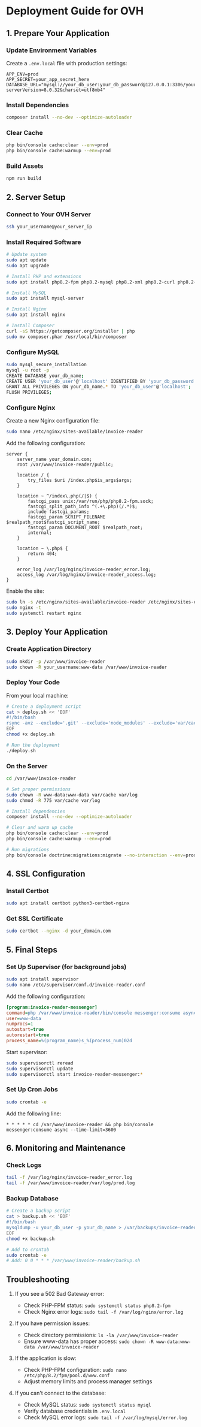 # Deployment Guide for OVH

## 1. Prepare Your Application

### Update Environment Variables
Create a `.env.local` file with production settings:
```env
APP_ENV=prod
APP_SECRET=your_app_secret_here
DATABASE_URL="mysql://your_db_user:your_db_password@127.0.0.1:3306/your_db_name?serverVersion=8.0.32&charset=utf8mb4"
```

### Install Dependencies
```bash
composer install --no-dev --optimize-autoloader
```

### Clear Cache
```bash
php bin/console cache:clear --env=prod
php bin/console cache:warmup --env=prod
```

### Build Assets
```bash
npm run build
```

## 2. Server Setup

### Connect to Your OVH Server
```bash
ssh your_username@your_server_ip
```

### Install Required Software
```bash
# Update system
sudo apt update
sudo apt upgrade

# Install PHP and extensions
sudo apt install php8.2-fpm php8.2-mysql php8.2-xml php8.2-curl php8.2-intl php8.2-gd php8.2-mbstring php8.2-zip

# Install MySQL
sudo apt install mysql-server

# Install Nginx
sudo apt install nginx

# Install Composer
curl -sS https://getcomposer.org/installer | php
sudo mv composer.phar /usr/local/bin/composer
```

### Configure MySQL
```bash
sudo mysql_secure_installation
mysql -u root -p
CREATE DATABASE your_db_name;
CREATE USER 'your_db_user'@'localhost' IDENTIFIED BY 'your_db_password';
GRANT ALL PRIVILEGES ON your_db_name.* TO 'your_db_user'@'localhost';
FLUSH PRIVILEGES;
```

### Configure Nginx
Create a new Nginx configuration file:
```bash
sudo nano /etc/nginx/sites-available/invoice-reader
```

Add the following configuration:
```nginx
server {
    server_name your_domain.com;
    root /var/www/invoice-reader/public;

    location / {
        try_files $uri /index.php$is_args$args;
    }

    location ~ ^/index\.php(/|$) {
        fastcgi_pass unix:/var/run/php/php8.2-fpm.sock;
        fastcgi_split_path_info ^(.+\.php)(/.*)$;
        include fastcgi_params;
        fastcgi_param SCRIPT_FILENAME $realpath_root$fastcgi_script_name;
        fastcgi_param DOCUMENT_ROOT $realpath_root;
        internal;
    }

    location ~ \.php$ {
        return 404;
    }

    error_log /var/log/nginx/invoice-reader_error.log;
    access_log /var/log/nginx/invoice-reader_access.log;
}
```

Enable the site:
```bash
sudo ln -s /etc/nginx/sites-available/invoice-reader /etc/nginx/sites-enabled/
sudo nginx -t
sudo systemctl restart nginx
```

## 3. Deploy Your Application

### Create Application Directory
```bash
sudo mkdir -p /var/www/invoice-reader
sudo chown -R your_username:www-data /var/www/invoice-reader
```

### Deploy Your Code
From your local machine:
```bash
# Create a deployment script
cat > deploy.sh << 'EOF'
#!/bin/bash
rsync -avz --exclude='.git' --exclude='node_modules' --exclude='var/cache' --exclude='var/log' ./ your_username@your_server_ip:/var/www/invoice-reader/
EOF
chmod +x deploy.sh

# Run the deployment
./deploy.sh
```

### On the Server
```bash
cd /var/www/invoice-reader

# Set proper permissions
sudo chown -R www-data:www-data var/cache var/log
sudo chmod -R 775 var/cache var/log

# Install dependencies
composer install --no-dev --optimize-autoloader

# Clear and warm up cache
php bin/console cache:clear --env=prod
php bin/console cache:warmup --env=prod

# Run migrations
php bin/console doctrine:migrations:migrate --no-interaction --env=prod
```

## 4. SSL Configuration

### Install Certbot
```bash
sudo apt install certbot python3-certbot-nginx
```

### Get SSL Certificate
```bash
sudo certbot --nginx -d your_domain.com
```

## 5. Final Steps

### Set Up Supervisor (for background jobs)
```bash
sudo apt install supervisor
sudo nano /etc/supervisor/conf.d/invoice-reader.conf
```

Add the following configuration:
```ini
[program:invoice-reader-messenger]
command=php /var/www/invoice-reader/bin/console messenger:consume async --time-limit=3600
user=www-data
numprocs=1
autostart=true
autorestart=true
process_name=%(program_name)s_%(process_num)02d
```

Start supervisor:
```bash
sudo supervisorctl reread
sudo supervisorctl update
sudo supervisorctl start invoice-reader-messenger:*
```

### Set Up Cron Jobs
```bash
sudo crontab -e
```

Add the following line:
```
* * * * * cd /var/www/invoice-reader && php bin/console messenger:consume async --time-limit=3600
```

## 6. Monitoring and Maintenance

### Check Logs
```bash
tail -f /var/log/nginx/invoice-reader_error.log
tail -f /var/www/invoice-reader/var/log/prod.log
```

### Backup Database
```bash
# Create a backup script
cat > backup.sh << 'EOF'
#!/bin/bash
mysqldump -u your_db_user -p your_db_name > /var/backups/invoice-reader-$(date +%Y%m%d).sql
EOF
chmod +x backup.sh

# Add to crontab
sudo crontab -e
# Add: 0 0 * * * /var/www/invoice-reader/backup.sh
```

## Troubleshooting

1. If you see a 502 Bad Gateway error:
   - Check PHP-FPM status: `sudo systemctl status php8.2-fpm`
   - Check Nginx error logs: `sudo tail -f /var/log/nginx/error.log`

2. If you have permission issues:
   - Check directory permissions: `ls -la /var/www/invoice-reader`
   - Ensure www-data has proper access: `sudo chown -R www-data:www-data /var/www/invoice-reader`

3. If the application is slow:
   - Check PHP-FPM configuration: `sudo nano /etc/php/8.2/fpm/pool.d/www.conf`
   - Adjust memory limits and process manager settings

4. If you can't connect to the database:
   - Check MySQL status: `sudo systemctl status mysql`
   - Verify database credentials in `.env.local`
   - Check MySQL error logs: `sudo tail -f /var/log/mysql/error.log` 
